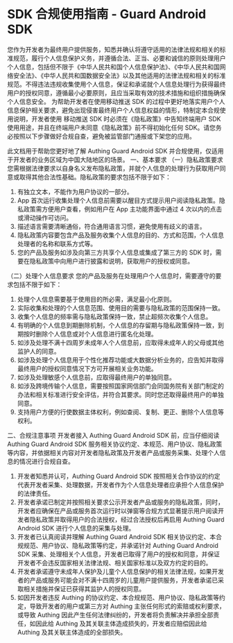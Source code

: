 # SDK 合规使用指南 - Guard Android SDK

您作为开发者为最终用户提供服务，知悉并确认将遵守适用的法律法规和相关的标准规范，履行个人信息保护义务，并遵循合法、正当、必要和诚信的原则处理用户个人信息，包括但不限于《中华人民共和国个人信息保护法》、《中华人民共和国网络安全法》、《中华人民共和国数据安全法》以及其他适用的法律法规和相关的标准规范。不得违法违规收集使用个人信息，保证和承诺就个人信息处理行为获得最终用户的授权同意，遵循最小必要原则，且应当采取有效的技术措施和组织措施确保个人信息安全。
为帮助开发者在使用移动推送 SDK 的过程中更好地落实用户个人信息保护相关要求，避免出现侵害最终用户个人信息权益的情形，特制定本合规使用说明，开发者使用 移动推送 SDK 时必须在《隐私政策》中告知终端用户 SDK 使用用途，并且在终端用户未同意《隐私政策》前不得初始化任何 SDK。请您务必按照以下步骤做好合规自查，避免被监管部门通报或下架您的应用。

此文档用于帮助您更好地了解 Authing Guard Android SDK 并合规使用，仅适用于开发者的业务区域为中国大陆地区的场景。
一、基本要求
（一）隐私政策要求
您需根据法律要求以自身名义发布隐私政策，并就个人信息的处理行为获取用户同意或取得其他合法性基础。隐私政策的要求包括不限于如下：

1. 有独立文本，不能作为用户协议的一部分。
2. App 首次运行收集处理个人信息前需要以醒目方式提示用户阅读隐私政策。隐私政策需方便用户查看，例如用户在 App 主功能界面中通过 4 次以内的点击或滑动操作可访问。
3. 描述语言需要清晰通俗，符合通用语言习惯，避免使用有歧义的语言。
4. 隐私政策内容要包含产品及服务收集个人信息的目的、方式和范围，个人信息处理者的名称和联系方式等。
5. 您的产品及服务如涉及向第三方共享个人信息或集成了第三方的 SDK 时，需要在隐私政策中向用户进行披露和说明，获取用户的授权或同意。

（二）处理个人信息要求
您的产品及服务在处理用户个人信息时，需要遵守的要求包括不限于如下：

1. 处理个人信息需要基于使用目的所必需，满足最小化原则。
2. 实际收集和处理的个人信息范围、使用目的需要与隐私政策的范围保持一致。
3. 收集个人信息的频率需与隐私政策保持一致，禁止超频次收集个人信息。
4. 有明确的个人信息到期删除机制，个人信息的存留期与隐私政策保持一致，到期按时删除个人信息或对个人信息进行匿名化处理。
5. 如涉及处理不满十四周岁未成年人个人信息前，应取得未成年人的父母或其他监护人的同意。
6. 如涉及处理个人信息用于个性化推荐功能或大数据分析业务的，应告知并取得最终用户的授权同意情况下方可开展相关业务功能。
7. 如涉及处理敏感个人信息前，应取得最终用户的单独同意。
8. 如涉及跨境传输个人信息，需要按照国家网信部门会同国务院有关部门制定的办法和相关标准进行安全评估，并符合其要求。同时您还取得最终用户的单独同意。
9. 支持用户方便的行使数据主体权利，例如查阅、复制、更正、删除个人信息等权利。

二、合规注意事项
开发者接入 Authing Guard Android SDK 前，应当仔细阅读 Authing Guard Android SDK 服务相关协议约定、本规范、用户协议、隐私政策等内容，并依据相关内容对开发者隐私政策及开发者产品或服务采集、处理个人信息的情况进行合规自查。

1. 开发者知悉并认可，Authing Guard Android SDK 按照相关合作协议的约定代表开发者采集、处理数据，开发者作为个人信息处理者应承担个人信息保护的法律责任。
2. 开发者承诺已制定并按照相关要求公示开发者产品或服务的隐私政策，同时，开发者应确保在产品或服务首次运行时以弹窗等合规方式显著提示用户阅读开发者隐私政策并取得用户的合法授权，经过合法授权后再启用 Authing Guard Android SDK 进行个人信息的采集与处理。
3. 开发者已认真阅读并理解 Authing Guard Android SDK 相关协议约定、本合规规范、用户协议、隐私政策等约定，并承诺针对 Authing Guard Android SDK 采集、处理相关个人信息，开发者已取得了用户的授权和同意，并保证开发者不会违反国家相关法律法规、相关国家标准以及双方约定的目的。
4. 开发者承诺遵守未成年人保护及儿童个人信息保护的相关法律法规，如果开发者的产品或服务可能会对不满十四周岁的儿童用户提供服务，开发者承诺已采取相关措施并保证已获得其监护人的授权同意。
5. 如因开发者违反 Authing 的协议约定、本合规规范、用户协议、隐私政策等约定，导致开发者的用户或第三方对 Authing 主张任何形式的索赔或权利要求，或导致 Authing 因此产生任何法律纠纷的，开发者将负责解决并承担全部责任，如因此给 Authing 及其关联主体造成损失的，开发者应赔偿因此给 Authing 及其关联主体造成的全部损失。

